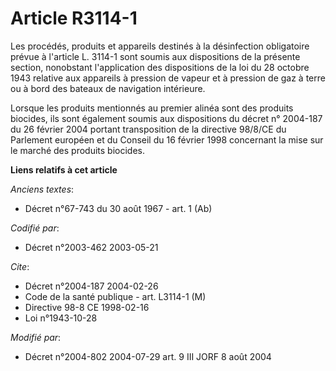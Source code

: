 # Article R3114-1

Les procédés, produits et appareils destinés à la désinfection obligatoire prévue à l'article L. 3114-1 sont soumis aux
dispositions de la présente section, nonobstant l'application des dispositions de la loi du 28 octobre 1943 relative aux
appareils à pression de vapeur et à pression de gaz à terre ou à bord des bateaux de navigation intérieure.

Lorsque les produits mentionnés au premier alinéa sont des produits biocides, ils sont également soumis aux dispositions du
décret n° 2004-187 du 26 février 2004 portant transposition de la directive 98/8/CE du Parlement européen et du Conseil du 16
février 1998 concernant la mise sur le marché des produits biocides.

**Liens relatifs à cet article**

_Anciens textes_:

  - Décret n°67-743 du 30 août 1967 - art. 1 (Ab)

_Codifié par_:

  - Décret n°2003-462 2003-05-21

_Cite_:

  - Décret n°2004-187 2004-02-26
  - Code de la santé publique - art. L3114-1 (M)
  - Directive 98-8 CE 1998-02-16
  - Loi n°1943-10-28

_Modifié par_:

  - Décret n°2004-802 2004-07-29 art. 9 III JORF 8 août 2004
